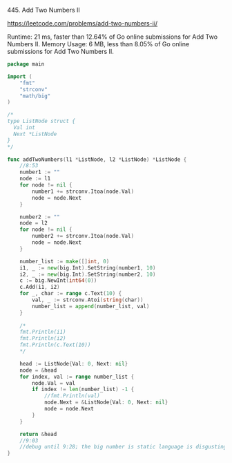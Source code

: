 445. Add Two Numbers II


https://leetcode.com/problems/add-two-numbers-ii/



Runtime: 21 ms, faster than 12.64% of Go online submissions for Add Two Numbers II.
Memory Usage: 6 MB, less than 8.05% of Go online submissions for Add Two Numbers II.



```go
package main

import (
	"fmt"
	"strconv"
    "math/big"
)

/*
type ListNode struct {
  Val int
  Next *ListNode
}
*/

func addTwoNumbers(l1 *ListNode, l2 *ListNode) *ListNode {
	//8:53
	number1 := ""
	node := l1
	for node != nil {
		number1 += strconv.Itoa(node.Val)
		node = node.Next
	}

	number2 := ""
	node = l2
	for node != nil {
		number2 += strconv.Itoa(node.Val)
		node = node.Next
	}

   	number_list := make([]int, 0)
    i1, _ := new(big.Int).SetString(number1, 10)
    i2, _ := new(big.Int).SetString(number2, 10)
    c := big.NewInt(int64(0))
    c.Add(i1, i2)
	for _, char := range c.Text(10) {
		val, _ := strconv.Atoi(string(char))
		number_list = append(number_list, val)
	} 
    
    /*
    fmt.Println(i1)
    fmt.Println(i2)
    fmt.Println(c.Text(10))
    */

	head := ListNode{Val: 0, Next: nil}
	node = &head
	for index, val := range number_list {
		node.Val = val
		if index != len(number_list) -1 {
            //fmt.Println(val)
			node.Next = &ListNode{Val: 0, Next: nil}
            node = node.Next
		}
	}

	return &head
	//9:03
    //debug until 9:28; the big number is static language is disgusting
}
```

